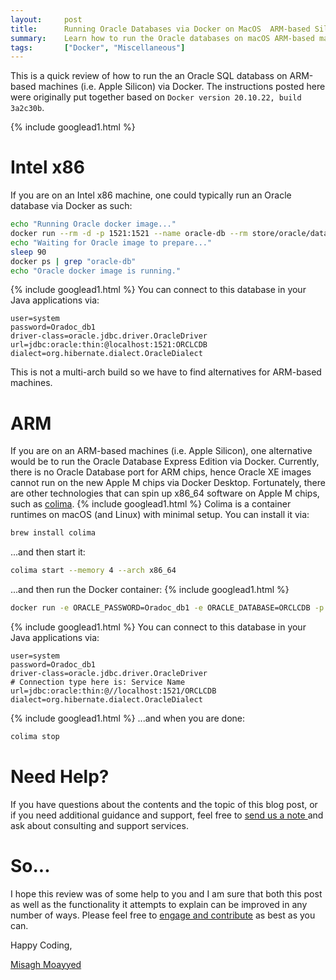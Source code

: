```yaml
---
layout:     post
title:      Running Oracle Databases via Docker on MacOS  ARM-based Sillicon
summary:    Learn how to run the Oracle databases on macOS ARM-based machines via Docker. 
tags:       ["Docker", "Miscellaneous"]
---
```


This is a quick review of how to run the an Oracle SQL databass on ARM-based machines (i.e. Apple Silicon) via Docker. The instructions posted here were originally put together based on `Docker version 20.10.22, build 3a2c30b`. 

{% include googlead1.html %}

# Intel x86

If you are on an Intel x86 machine, one could typically run an Oracle database via Docker as such:

```bash
echo "Running Oracle docker image..."
docker run --rm -d -p 1521:1521 --name oracle-db --rm store/oracle/database-enterprise:12.2.0.1-slim
echo "Waiting for Oracle image to prepare..."
sleep 90
docker ps | grep "oracle-db"
echo "Oracle docker image is running."
```
{% include googlead1.html %}
You can connect to this database in your Java applications via:

```properties
user=system
password=Oradoc_db1
driver-class=oracle.jdbc.driver.OracleDriver
url=jdbc:oracle:thin:@localhost:1521:ORCLCDB
dialect=org.hibernate.dialect.OracleDialect
```

This is not a multi-arch build so we have to find alternatives for ARM-based machines.

# ARM

If you are on an ARM-based machines (i.e. Apple Silicon), one alternative would be to run the Oracle Database Express Edition via Docker. Currently, there is no Oracle Database port for ARM chips, hence Oracle XE images cannot run on the new Apple M chips via Docker Desktop. Fortunately, there are other technologies that can spin up x86_64 software on Apple M chips, such as [colima](https://github.com/abiosoft/colima). 
{% include googlead1.html %}
Colima is a container runtimes on macOS (and Linux) with minimal setup. You can install it via:

```bash
brew install colima
```

...and then start it:

```bash
colima start --memory 4 --arch x86_64
```

...and then run the Docker container:
{% include googlead1.html %}
```bash
docker run -e ORACLE_PASSWORD=Oradoc_db1 -e ORACLE_DATABASE=ORCLCDB -p 1521:1521 gvenzl/oracle-xe
```
{% include googlead1.html %}
You can connect to this database in your Java applications via:

```properties
user=system
password=Oradoc_db1
driver-class=oracle.jdbc.driver.OracleDriver
# Connection type here is: Service Name
url=jdbc:oracle:thin:@//localhost:1521/ORCLCDB
dialect=org.hibernate.dialect.OracleDialect
```
{% include googlead1.html %}
...and when you are done:

```bash
colima stop
```

# Need Help?

If you have questions about the contents and the topic of this blog post, or if you need additional guidance and support, feel free to [send us a note ](/#contact-section-header) and ask about consulting and support services.

# So...

I hope this review was of some help to you and I am sure that both this post as well as the functionality it attempts to explain can be improved in any number of ways. Please feel free to [engage and contribute][contribguide] as best as you can.

Happy Coding,

[Misagh Moayyed](https://fawnoos.com)

[contribguide]: https://apereo.github.io/cas/developer/Contributor-Guidelines.html